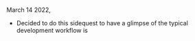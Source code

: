 March 14 2022,

- Decided to do this sidequest to have a glimpse of the typical development workflow is